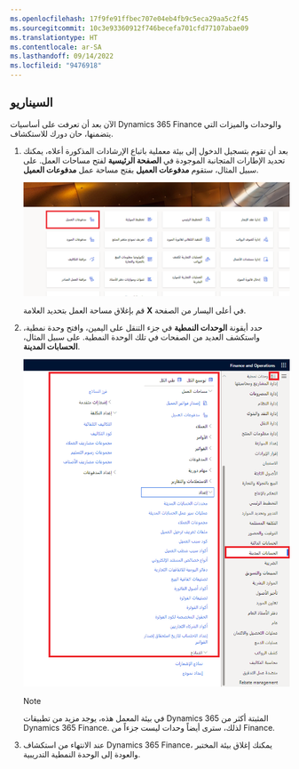 ```yaml
---
ms.openlocfilehash: 17f9fe91ffbec707e04eb4fb9c5eca29aa5c2f45
ms.sourcegitcommit: 10c3e93360912f746becefa701cfd77107abae09
ms.translationtype: HT
ms.contentlocale: ar-SA
ms.lasthandoff: 09/14/2022
ms.locfileid: "9476918"
---
```

## <a name="scenario"></a>السيناريو
الآن بعد أن تعرفت على أساسيات Dynamics 365 Finance والوحدات والميزات التي يتضمنها، حان دورك للاستكشاف.

1.  بعد أن تقوم بتسجيل الدخول إلى بيئة معملية باتباع الإرشادات المذكورة أعلاه، يمكنك تحديد الإطارات المتجانبة الموجودة في **الصفحة الرئيسية** لفتح مساحات العمل. على سبيل المثال، ستقوم **مدفوعات العميل** بفتح مساحة عمل **مدفوعات العميل**.

    ![لقطة شاشة للصفحة الرئيسية مع تمييز لوحة مدفوعات العميل.](../media/workspaces-ss.png)
 
    قم بإغلاق مساحة العمل بتحديد العلامة **X** في أعلى اليسار من الصفحة.
2.  حدد أيقونة **الوحدات النمطية** في جزء التنقل على اليمين، وافتح وحدة نمطية، واستكشف العديد من الصفحات في تلك الوحدة النمطية. على سبيل المثال، **الحسابات المدينة**.

    ![لقطة شاشة لجزء التنقل، مع تحديد الوحدة النمطية للحسابات المدينة.](../media/modules-icon-ss.png)
 
    > [!NOTE]
    > في بيئة المعمل هذه، يوجد مزيد من تطبيقات Dynamics 365 المثبتة أكثر من Dynamics 365 Finance. لذلك، سترى أيضاً وحدات ليست جزءاً من Finance. 

3.  عند الانتهاء من استكشاف Dynamics 365 Finance، يمكنك إغلاق بيئة المختبر والعودة إلى الوحدة النمطية التدريبية.
